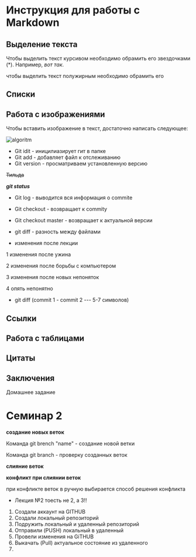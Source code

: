   # Инструкция для работы с Markdown
  

  ## Выделение текста

  Чтобы выделить текст курсивом 
  необходимо обрамить его звездочками
  (*). Например, *вот так*.

  чтобы выделить текст полужирным
 необходимо обрамить его 

  ## Списки

 ## Работа с изображениями

 Чтобы вставить изображение в текст, 
 достаточно написать следующее:

![algoritm](18.png)

 * Git idit - иницилиазирует гит в папке
* Git add - добавляет файл к отслеживанию
* Git version - просматриваем установленную версию
 
~~Тильда~~

***git status***
 
* Git log - выводится вся информация о commite
* Git checkout - возвращает к commity
* Git checkout master - возвращает к актуальной версии
* git diff - разность между файлами
 
* изменения после лекции

 1 изменения после ужина
 
 2 изменения после борьбы с компьютером
 
3 изменения после новых непоняток 

4 опять непонятно

* git diff (commit 1 - commit 2 --- 5-7 символов)

 ## Ссылки

 ## Работа с таблицами

 ## Цитаты

 ## Заключения


 Домашнее задание


   # Семинар 2 #

__создание новых веток__

Команда git brench "name" - создание новой ветки

Команда git branch - проверку созданных веток

__слияние веток__

__конфликт при слиянии веток__

при конфликте веток в ручную выбирается способ решения конфликта


 * Лекция №2
тоесть не 2, а 3!!

1. Cоздали аккаунт на GITHUB
2. Создали локальный репозиторий
3. Подружить локальный и удаленный репозиторий
4. Отправили (PUSH) локальный в удаленный
5. Провели изменения на GiTHUB
6. Выкачать (Pull) актуальное состояние из удаленного
7. 